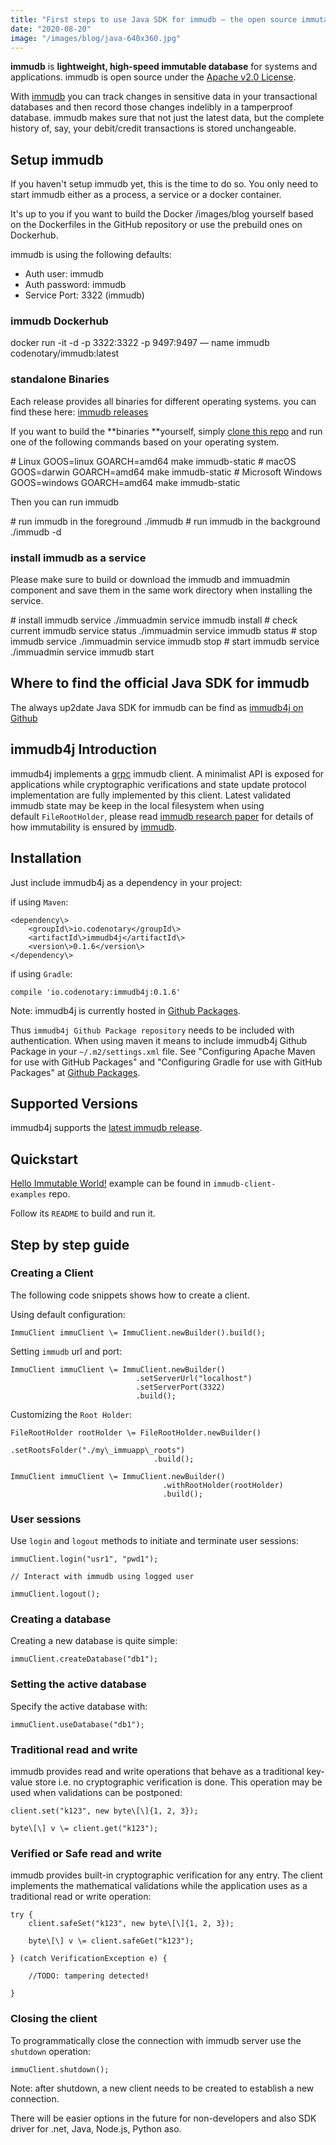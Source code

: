 ```yaml
---
title: "First steps to use Java SDK for immudb — the open source immutable database"
date: "2020-08-20"
image: "/images/blog/java-640x360.jpg"
---
```


**immudb** is **lightweight, high-speed immutable database** for systems and applications. immudb is open source under the [Apache v2.0 License](https://github.com/codenotary/immudb/blob/master/LICENSE).

With [immudb](https://github.com/codenotary/immudb) you can track changes in sensitive data in your transactional databases and then record those changes indelibly in a tamperproof database. immudb makes sure that not just the latest data, but the complete history of, say, your debit/credit transactions is stored unchangeable.

## [](https://github.com/codenotary/immudb.io/blob/master/src/_blog/2020-08-20-immudb4j-get-started.md#setup-immudb)Setup immudb

If you haven't setup immudb yet, this is the time to do so. You only need to start immudb either as a process, a service or a docker container.

It's up to you if you want to build the Docker /images/blog yourself based on the Dockerfiles in the GitHub repository or use the prebuild ones on Dockerhub.

immudb is using the following defaults:

- Auth user: immudb
- Auth password: immudb
- Service Port: 3322 (immudb)

### [](https://github.com/codenotary/immudb.io/blob/master/src/_blog/2020-08-20-immudb4j-get-started.md#immudb-dockerhub)immudb **Dockerhub**

docker run -it -d -p 3322:3322 -p 9497:9497 — name immudb codenotary/immudb:latest

### [](https://github.com/codenotary/immudb.io/blob/master/src/_blog/2020-08-20-immudb4j-get-started.md#standalone-binaries)standalone Binaries

Each release provides all binaries for different operating systems. you can find these here: [immudb releases](https://github.com/codenotary/immudb/releases)

If you want to build the \*\*binaries \*\*yourself, simply [clone this repo](https://github.com/codenotary/immudb) and run one of the following commands based on your operating system.

\# Linux
GOOS=linux GOARCH=amd64 make immudb-static
\# macOS
GOOS=darwin GOARCH=amd64 make immudb-static
\# Microsoft Windows
GOOS=windows GOARCH=amd64 make immudb-static

Then you can run immudb

\# run immudb in the foreground 
./immudb
\# run immudb in the background 
./immudb -d

### [](https://github.com/codenotary/immudb.io/blob/master/src/_blog/2020-08-20-immudb4j-get-started.md#install-immudb-as-a-service)**install immudb as a service**

Please make sure to build or download the immudb and immuadmin component and save them in the same work directory when installing the service.

\# install immudb service 
./immuadmin service immudb install
\# check current immudb service status 
./immuadmin service immudb status
\# stop immudb service 
./immuadmin service immudb stop
\# start immudb service 
./immuadmin service immudb start

## [](https://github.com/codenotary/immudb.io/blob/master/src/_blog/2020-08-20-immudb4j-get-started.md#where-to-find-the-official-java-sdk-for-immudb)Where to find the official Java SDK for immudb

The always up2date Java SDK for immudb can be find as [immudb4j on Github](https://github.com/codenotary/immudb4j)

## [](https://github.com/codenotary/immudb.io/blob/master/src/_blog/2020-08-20-immudb4j-get-started.md#immudb4j-introduction)immudb4j Introduction

immudb4j implements a [grpc](https://grpc.io/) immudb client. A minimalist API is exposed for applications while cryptographic verifications and state update protocol implementation are fully implemented by this client. Latest validated immudb state may be keep in the local filesystem when using default `FileRootHolder`, please read [immudb research paper](https://immudb.io/) for details of how immutability is ensured by [immudb](https://immudb.io/).

## [](https://github.com/codenotary/immudb.io/blob/master/src/_blog/2020-08-20-immudb4j-get-started.md#installation)Installation

Just include immudb4j as a dependency in your project:

if using `Maven`:

    <dependency\>
        <groupId\>io.codenotary</groupId\>
        <artifactId\>immudb4j</artifactId\>
        <version\>0.1.6</version\>
    </dependency\>

if using `Gradle`:

    compile 'io.codenotary:immudb4j:0.1.6'

Note: immudb4j is currently hosted in [Github Packages](https://docs.github.com/en/packages).

Thus `immudb4j Github Package repository` needs to be included with authentication. When using maven it means to include immudb4j Github Package in your `~/.m2/settings.xml` file. See "Configuring Apache Maven for use with GitHub Packages" and "Configuring Gradle for use with GitHub Packages" at [Github Packages](https://docs.github.com/en/packages).

## [](https://github.com/codenotary/immudb.io/blob/master/src/_blog/2020-08-20-immudb4j-get-started.md#supported-versions)Supported Versions

immudb4j supports the [latest immudb release](https://github.com/codenotary/immudb/releases/tag/v0.7.1).

## [](https://github.com/codenotary/immudb.io/blob/master/src/_blog/2020-08-20-immudb4j-get-started.md#quickstart)Quickstart

[Hello Immutable World!](https://github.com/codenotary/immudb-client-examples/tree/master/java) example can be found in `immudb-client-examples` repo.

Follow its `README` to build and run it.

## [](https://github.com/codenotary/immudb.io/blob/master/src/_blog/2020-08-20-immudb4j-get-started.md#step-by-step-guide)Step by step guide

### [](https://github.com/codenotary/immudb.io/blob/master/src/_blog/2020-08-20-immudb4j-get-started.md#creating-a-client)Creating a Client

The following code snippets shows how to create a client.

Using default configuration:

    ImmuClient immuClient \= ImmuClient.newBuilder().build();

Setting `immudb` url and port:

    ImmuClient immuClient \= ImmuClient.newBuilder()
                                .setServerUrl("localhost")
                                .setServerPort(3322)
                                .build();

Customizing the `Root Holder`:

    FileRootHolder rootHolder \= FileRootHolder.newBuilder()
                                    .setRootsFolder("./my\_immuapp\_roots")
                                    .build();

    ImmuClient immuClient \= ImmuClient.newBuilder()
                                      .withRootHolder(rootHolder)
                                      .build();

### [](https://github.com/codenotary/immudb.io/blob/master/src/_blog/2020-08-20-immudb4j-get-started.md#user-sessions)User sessions

Use `login` and `logout` methods to initiate and terminate user sessions:

    immuClient.login("usr1", "pwd1");

    // Interact with immudb using logged user

    immuClient.logout();

### [](https://github.com/codenotary/immudb.io/blob/master/src/_blog/2020-08-20-immudb4j-get-started.md#creating-a-database)Creating a database

Creating a new database is quite simple:

    immuClient.createDatabase("db1");

### [](https://github.com/codenotary/immudb.io/blob/master/src/_blog/2020-08-20-immudb4j-get-started.md#setting-the-active-database)Setting the active database

Specify the active database with:

    immuClient.useDatabase("db1");

### [](https://github.com/codenotary/immudb.io/blob/master/src/_blog/2020-08-20-immudb4j-get-started.md#traditional-read-and-write)Traditional read and write

immudb provides read and write operations that behave as a traditional key-value store i.e. no cryptographic verification is done. This operation may be used when validations can be postponed:

    client.set("k123", new byte\[\]{1, 2, 3});
    
    byte\[\] v \= client.get("k123");

### [](https://github.com/codenotary/immudb.io/blob/master/src/_blog/2020-08-20-immudb4j-get-started.md#verified-or-safe-read-and-write)Verified or Safe read and write

immudb provides built-in cryptographic verification for any entry. The client implements the mathematical validations while the application uses as a traditional read or write operation:

    try {
        client.safeSet("k123", new byte\[\]{1, 2, 3});
    
        byte\[\] v \= client.safeGet("k123");

    } (catch VerificationException e) {

        //TODO: tampering detected!

    }

### [](https://github.com/codenotary/immudb.io/blob/master/src/_blog/2020-08-20-immudb4j-get-started.md#closing-the-client)Closing the client

To programmatically close the connection with immudb server use the `shutdown` operation:

    immuClient.shutdown();

Note: after shutdown, a new client needs to be created to establish a new connection.

There will be easier options in the future for non-developers and also SDK driver for .net, Java, Node.js, Python aso.
